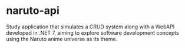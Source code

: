 # naruto-api
Study application that simulates a CRUD system along with a WebAPI developed in .NET 7, aiming to explore software development concepts using the Naruto anime universe as its theme.
